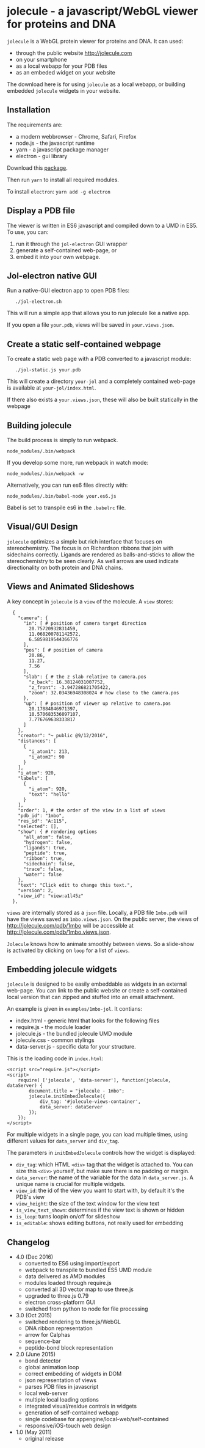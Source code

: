 

# jolecule - a javascript/WebGL viewer for proteins and DNA

`jolecule` is a WebGL protein viewer for proteins and DNA. It can used:

- through the public website <http://jolecule.com> 
- on your smartphone
- as a local webapp for your PDB files
- as an embeded widget on your website

The download here is for using `jolecule` as a local webapp,
or building embedded `jolecule` widgets in  your website.


## Installation

The requirements are:

- a modern webbrowser - Chrome, Safari, Firefox
- node.js - the javascript runtime
- yarn - a javascript package manager
- electron - gui library

Download this [package](https://github.com/boscoh/jolecule/archive/master.zip).

Then run `yarn` to install all required modules.

To install `electron`: `yarn add -g electron`

## Display a PDB file

The viewer is written in ES6 javascript and compiled down to a
UMD in ES5. To use, you can:

1. run it through the `jol-electron` GUI wrapper
2. generate a self-contained web-page, or
3. embed it into your own webpage.

## Jol-electron native GUI

Run a native-GUI electron app to open PDB files:

       ./jol-electron.sh

This will run a simple app that allows you to run jolecule lke a native app.

If you open a file `your.pdb`, views will be saved in `your.views.json`.

## Create a static self-contained webpage

To create a static web page with a PDB converted to a javascript module:

       ./jol-static.js your.pdb
    
This will create a directory `your-jol` and a completely contained
web-page is available at `your-jol/index.html`.

If there also exists a `your.views.json`, these will also be built
statically in the webpage


## Building jolecule

The build process is simply to run webpack.
 
    node_modules/.bin/webpack

If you develop some more, run webpack in watch mode:

    node_modules/.bin/webpack -w

Alternatively, you can run es6 files directly with:

    node_modules/.bin/babel-node your.es6.js

Babel is set to transpile es6 in the `.babelrc` file.

## Visual/GUI Design 

`jolecule` optimizes a simple but rich interface that focuses on
stereochemistry. The focus is on Richardson ribbons that join with
sidechains correctly. Ligands are rendered as balls-and-sticks to
allow the stereochemistry to be seen clearly.
As well arrows are used indicate directionality
on both protein and DNA chains.


## Views and Animated Slideshows

A key concept in `jolecule` is a `view` of the molecule. A `view` stores:

      {
        "camera": {
          "in": [ # position of camera target direction
            20.75720932831459,
            11.068200781142572,
            6.5859819544366776
          ],
          "pos": [ # position of camera
            20.86,
            11.27,
            7.56
          ],
          "slab": { # the z slab relative to camera.pos
            "z_back": 16.38124031007752,
            "z_front": -3.947286821705422,
            "zoom": 32.03436948308024 # how close to the camera.pos
          },
          "up": [ # position of viewer up relative to camera.pos
            20.17884846971397,
            10.570683536097107,
            7.776769638333817
          ]
        },
        "creator": "~ public @9/12/2016",
        "distances": [
          {
            "i_atom1": 213,
            "i_atom2": 90
          }
        ],
        "i_atom": 920,
        "labels": [
          {
            "i_atom": 920,
            "text": "hello"
          }
        ],
        "order": 1, # the order of the view in a list of views
        "pdb_id": "1mbo",
        "res_id": "A:115",
        "selected": [],
        "show": { # rendering options
          "all_atom": false,
          "hydrogen": false,
          "ligands": true,
          "peptide": true,
          "ribbon": true,
          "sidechain": false,
          "trace": false,
          "water": false
        },
        "text": "Click edit to change this text.",
        "version": 2,
        "view_id": "view:a1l45z"
      },

`views` are internally stored as a `json` file. Locally, a PDB file
`1mbo.pdb` will have the views saved as `1mbo.views.json`. On the public
server, the views of <http://jolecule.com/pdb/1mbo> will be
accessible at <http://jolecule.com/pdb/1mbo.views.json>.

`Jolecule` knows how to animate smoothly between views. So a slide-show
 is activated by clicking on `loop` for a list of `views`.


## Embedding jolecule widgets

`jolecule` is designed to be easily embeddable as widgets in an external
web-page. You can link to the public website or create a self-contained
local version that can zipped and stuffed into an email attachment.

An example is given in `examples/1mbo-jol`. It contians:

- index.html - generic html that looks for the following files
- require.js - the module loader
- jolecule.js - the bundled jolecule UMD module
- jolecule.css - common stylings
- data-server.js - specific data for your structure.

This is the loading code in `index.html`:

    <script src="require.js"></script>
    <script>
        require( ['jolecule', 'data-server'], function(jolecule, dataServer) {
            document.title = "jolecule - 1mbo";
            jolecule.initEmbedJolecule({
                div_tag: '#jolecule-views-container',
                data_server: dataServer
            });
        });
    </script>

For multiple widgets in a single page, you can load multiple times, using
different values for `data_server` and `div_tag`.

The parameters in `initEmbedJolecule` controls how the widget is displayed:

- `div_tag`: which HTML `<div>` tag that the widget is attached to.
  You can size this `<div>` yourself, but make sure there is no
  padding or margin.
- `data_server`: the name of the variable for the data in `data_server.js`.
  A unique name is crucial for multiple widgets.
- `view_id`: the id of the view you want to start with, by default it's the PDB's view
- `view_height`: the size of the text window for the view text
- `is_view_text_shown`: determines if the view text is shown or hidden
- `is_loop`: turns loopin on/off for slideshow
- `is_editable`: shows editing buttons, not really used for embedding

## Changelog

- 4.0 (Dec 2016)
    - converted to ES6 using import/export
    - webpack to transpile to bundled ES5 UMD module
    - data delivered as AMD modules
    - modules loaded through require.js
    - converted all 3D vector map to use three.js
    - upgraded to three.js 0.79
    - electron cross-platform GUI
    - switched from python to node for file processing
- 3.0 (Oct 2015)
    - switched rendering to three.js/WebGL
    - DNA ribbon representation
    - arrow for Calphas
    - sequence-bar 
    - peptide-bond block representation
- 2.0 (June 2015)
	- bond detector 
	- global animation loop
	- correct embedding of widgets in DOM
	- json representation of views
	- parses PDB files in javascript
	- local web-server
	- multiple local loading options
	- integrated visual/residue controls in widgets
	- generation of self-contained webapp
	- single codebase for appengine/local-web/self-contained
	- responsive/iOS-touch web design
- 1.0 (May 2011) 
    - original release

